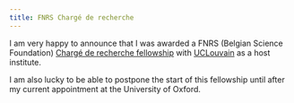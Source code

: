 ```yaml
---
title: FNRS Chargé de recherche
---
```


I am very happy to announce that I was awarded a FNRS (Belgian Science Foundation) [Chargé de recherche fellowship](https://www.frs-fnrs.be/fr/financements/chercheur-postdoc#cr) with [UCLouvain](https://uclouvain.be) as a host institute.

I am also lucky to be able to postpone the start of this fellowship until after my current appointment at the University of Oxford.


